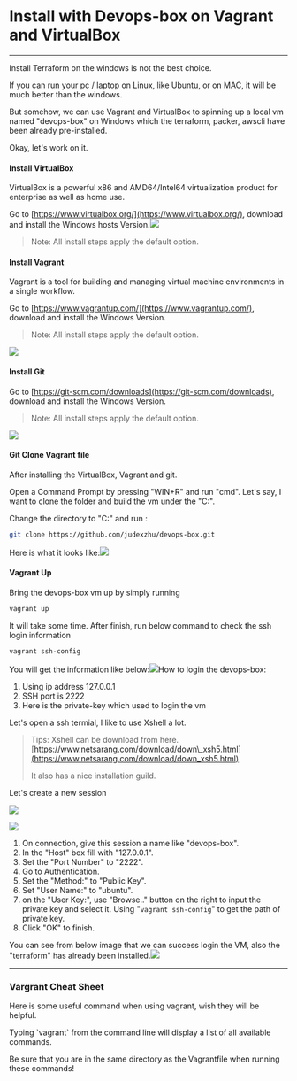 # Install with Devops-box on Vagrant and VirtualBox

---

Install Terraform on the windows is not the best choice.

If you can run your pc / laptop on Linux, like Ubuntu, or on MAC, it will be much better than the windows.

But somehow, we can use Vagrant and VirtualBox to spinning up a local vm named "devops-box" on Windows which the terraform, packer, awscli have been already pre-installed.

Okay, let's work on it.

#### Install VirtualBox

VirtualBox is a powerful x86 and AMD64/Intel64 virtualization product for enterprise as well as home use.

Go to [https://www.virtualbox.org/](https://www.virtualbox.org/), download and install the Windows hosts Version.![](/images/installdevboxvb.png)

> Note: All install steps apply the default option.

#### Install Vagrant

Vagrant is a tool for building and managing virtual machine environments in a single workflow.

Go to [https://www.vagrantup.com/](https://www.vagrantup.com/), download and install the Windows Version.

> Note: All install steps apply the default option.

![](/images/installdevboxvagrant.png)

#### Install Git



Go to [https://git-scm.com/downloads](https://git-scm.com/downloads), download and install the Windows Version.

> Note: All install steps apply the default option.

![](/images/installdevboxgit.png)

#### Git Clone Vagrant file

After installing the VirtualBox, Vagrant and git. 

Open a Command Prompt by pressing "WIN+R" and run "cmd". Let's say, I want to clone the folder and build the vm under the "C:\".

Change the directory to "C:" and run :

```bash
git clone https://github.com/judexzhu/devops-box.git
```

Here is what it looks like:![](/images/installdevboxgitclone)

#### Vagrant Up

Bring the devops-box vm up by simply running 

```bash
vagrant up
```

It will take some time. After finish, run below command to check the ssh login information 

```bash
vagrant ssh-config
```

You will get the information like below:![](/images/installdevboxvagrantsshconfig.png)How to login the devops-box:

1. Using ip address 127.0.0.1
2. SSH port is 2222
3. Here is the private-key which used to login the vm

Let's open a ssh termial, I like to use Xshell a lot.

> Tips: Xshell can be download from here. [https://www.netsarang.com/download/down\_xsh5.html](https://www.netsarang.com/download/down_xsh5.html)
>
> It also has a nice installation guild.

Let's create a new session

![](/images/installdevboxxshellnewsession.png)

![](/images/installdevboxsessionauth.png)

1. On connection, give this session a name like "devops-box".
2. In the "Host" box fill with "127.0.0.1".
3. Set the "Port Number" to "2222".
4. Go to Authentication. 
5. Set the "Method:" to "Public Key".
6. Set "User Name:" to "ubuntu".
7. on the "User Key:", use "Browse.." button on the right to input the private key and select it. Using "`vagrant ssh-config`" to get the path of private key.
8. Click "OK" to finish.

You can see from below image that we can success login the VM, also the "terraform" has already been installed.![](/imagess/installdevboxlogin.png)

---

### Vargrant Cheat Sheet

Here is some useful command when using vagrant, wish they will be helpful.

Typing \`vagrant\` from the command line will display a list of all available commands.

Be sure that you are in the same directory as the Vagrantfile when running these commands!



